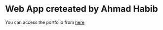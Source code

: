 <h1>Web App creteated by Ahmad Habib</h1>
<p>You can access the portfolio from <a href="https://iahmadhabibx.github.io/portfolio">here</a></p>